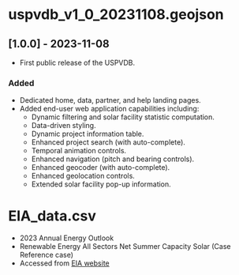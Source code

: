 

# uspvdb_v1_0_20231108.geojson
## [1.0.0] - 2023-11-08
- First public release of the USPVDB.

### Added
- Dedicated home, data, partner, and help landing pages.
- Added end-user web application capabilities including:
	- Dynamic filtering and solar facility statistic computation.
	- Data-driven styling.
	- Dynamic project information table.
	- Enhanced project search (with auto-complete).
	- Temporal animation controls.
	- Enhanced navigation (pitch and bearing controls).
	- Enhanced geocoder (with auto-complete).
	- Enhanced geolocation controls.
	- Extended solar facility pop-up information.

 # EIA_data.csv
- 2023 Annual Energy Outlook
- Renewable Energy All Sectors Net Summer Capacity Solar (Case Reference case)
- Accessed from [EIA website](https://www.eia.gov/outlooks/aeo/data/browser/#/?id=16-AEO2023&region=0-0&cases=ref2023&start=2021&end=2050&f=A&linechart=~ref2023-d020623a.53-16-AEO2023&ctype=linechart&sourcekey=0)
